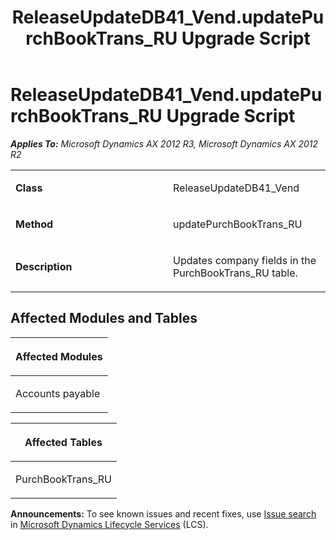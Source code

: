 ﻿---
title: ReleaseUpdateDB41_Vend.updatePurchBookTrans_RU Upgrade Script
TOCTitle: ReleaseUpdateDB41_Vend.updatePurchBookTrans_RU Upgrade Script
ms:assetid: 6cb179ff-c969-cb51-86b2-a2e0b46be2f6
ms:mtpsurl: https://msdn.microsoft.com/en-us/library/JJ685695(v=AX.60)
ms:contentKeyID: 49708896
ms.date: 05/18/2015
mtps_version: v=AX.60
---

# ReleaseUpdateDB41\_Vend.updatePurchBookTrans\_RU Upgrade Script 


_**Applies To:** Microsoft Dynamics AX 2012 R3, Microsoft Dynamics AX 2012 R2_

<table>
<colgroup>
<col style="width: 50%" />
<col style="width: 50%" />
</colgroup>
<tbody>
<tr class="odd">
<td><p><strong>Class</strong></p></td>
<td><p>ReleaseUpdateDB41_Vend</p></td>
</tr>
<tr class="even">
<td><p><strong>Method</strong></p></td>
<td><p>updatePurchBookTrans_RU</p></td>
</tr>
<tr class="odd">
<td><p><strong>Description</strong></p></td>
<td><p>Updates company fields in the PurchBookTrans_RU table.</p></td>
</tr>
</tbody>
</table>


## Affected Modules and Tables

<table>
<colgroup>
<col style="width: 100%" />
</colgroup>
<thead>
<tr class="header">
<th><p>Affected Modules</p></th>
</tr>
</thead>
<tbody>
<tr class="odd">
<td><p>Accounts payable</p></td>
</tr>
</tbody>
</table>


<table>
<colgroup>
<col style="width: 100%" />
</colgroup>
<thead>
<tr class="header">
<th><p>Affected Tables</p></th>
</tr>
</thead>
<tbody>
<tr class="odd">
<td><p>PurchBookTrans_RU</p></td>
</tr>
</tbody>
</table>

  
**Announcements:** To see known issues and recent fixes, use [Issue search](http://go.microsoft.com/fwlink/?linkid=389258) in [Microsoft Dynamics Lifecycle Services](http://go.microsoft.com/fwlink/?linkid=306505) (LCS).

